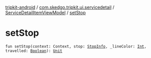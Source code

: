 [tripkit-android](../../index.md) / [com.skedgo.tripkit.ui.servicedetail](../index.md) / [ServiceDetailItemViewModel](index.md) / [setStop](./set-stop.md)

# setStop

`fun setStop(context: Context, stop: `[`StopInfo`](../../com.skedgo.tripkit.ui.model/-stop-info/index.md)`, _lineColor: `[`Int`](https://kotlinlang.org/api/latest/jvm/stdlib/kotlin/-int/index.html)`, travelled: `[`Boolean`](https://kotlinlang.org/api/latest/jvm/stdlib/kotlin/-boolean/index.html)`): `[`Unit`](https://kotlinlang.org/api/latest/jvm/stdlib/kotlin/-unit/index.html)